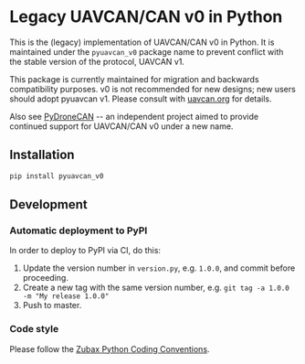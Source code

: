 Legacy UAVCAN/CAN v0 in Python
==============================

This is the (legacy) implementation of UAVCAN/CAN v0 in Python. It is maintained under the `pyuavcan_v0` package name
to prevent conflict with the stable version of the protocol, UAVCAN v1.

This package is currently maintained for migration and backwards compatibility purposes. v0 is not recommended for
new designs; new users should adopt pyuavcan v1. Please consult with [uavcan.org](https://uavcan.org) for details.

Also see [PyDroneCAN](https://github.com/dronecan/pydronecan) -- an independent project aimed to provide continued support for UAVCAN/CAN v0 under a new name.

## Installation

```bash
pip install pyuavcan_v0
```

## Development

### Automatic deployment to PyPI

In order to deploy to PyPI via CI, do this:

1. Update the version number in `version.py`, e.g. `1.0.0`, and commit before proceeding.
2. Create a new tag with the same version number, e.g. `git tag -a 1.0.0 -m "My release 1.0.0"`
3. Push to master.

### Code style

Please follow the [Zubax Python Coding Conventions](https://kb.zubax.com/x/_oAh).
